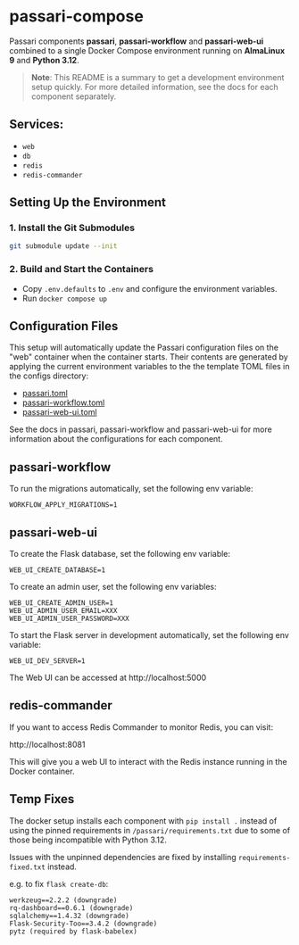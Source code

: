 # passari-compose
Passari components **passari**, **passari-workflow** and **passari-web-ui** combined to a single Docker Compose environment running on **AlmaLinux 9** and **Python 3.12**.

> **Note**: This README is a summary to get a development environment setup quickly. For more detailed information, see the docs for each component separately.

## Services:
- `web`
- `db`
- `redis`
- `redis-commander`

## Setting Up the Environment

### 1. Install the Git Submodules

```bash
git submodule update --init
```

### 2. Build and Start the Containers

- Copy `.env.defaults` to `.env` and configure the environment variables.
- Run `docker compose up`

## Configuration Files

This setup will automatically update the Passari configuration files on
the "web" container when the container starts.  Their contents are
generated by applying the current environment variables to the the
template TOML files in the configs directory:

- [passari.toml](configs/passari.toml)
- [passari-workflow.toml](configs/passari-workflow.toml)
- [passari-web-ui.toml](configs/passari-web-ui.toml)

See the docs in passari, passari-workflow and passari-web-ui for more
information about the configurations for each component.

## passari-workflow

To run the migrations automatically, set the following env variable:

```
WORKFLOW_APPLY_MIGRATIONS=1
```

## passari-web-ui

To create the Flask database, set the following env variable:

```
WEB_UI_CREATE_DATABASE=1
```

To create an admin user, set the following env variables:

```
WEB_UI_CREATE_ADMIN_USER=1
WEB_UI_ADMIN_USER_EMAIL=XXX
WEB_UI_ADMIN_USER_PASSWORD=XXX
```

To start the Flask server in development automatically, set the following env variable:

```
WEB_UI_DEV_SERVER=1
```

The Web UI can be accessed at http://localhost:5000

## redis-commander

If you want to access Redis Commander to monitor Redis, you can visit:

http://localhost:8081

This will give you a web UI to interact with the Redis instance running in the Docker container.

## Temp Fixes

The docker setup installs each component with `pip install .` instead of using the pinned requirements in `/passari/requirements.txt` due to some of those being incompatible with Python 3.12. 

Issues with the unpinned dependencies are fixed by installing `requirements-fixed.txt` instead.

e.g. to fix `flask create-db`:
```
werkzeug==2.2.2 (downgrade)
rq-dashboard==0.6.1 (downgrade)
sqlalchemy==1.4.32 (downgrade)
Flask-Security-Too==3.4.2 (downgrade)
pytz (required by flask-babelex)
```

